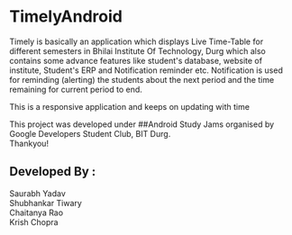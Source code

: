 # TimelyAndroid



Timely is basically an application which displays Live Time-Table for different semesters in Bhilai Institute Of Technology, Durg which also contains some advance features like student's database, website of institute, Student's ERP and Notification reminder etc.
Notification is used for reminding (alerting) the students about the next period and the time remaining for current period to end.


This is a responsive application and keeps on updating with time

This project was developed under
##Android Study Jams
organised by Google Developers Student Club, BIT Durg. <br>
Thankyou!


## Developed By : <br>
Saurabh Yadav <br>
Shubhankar Tiwary <br>
Chaitanya Rao <br>
Krish Chopra <br>


